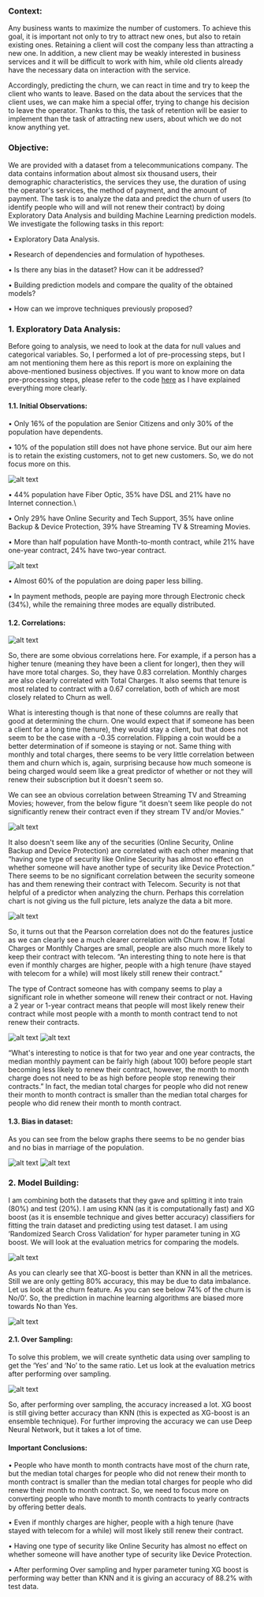 
### Context:
Any business wants to maximize the number of customers. To achieve this goal, it is important not only to try to attract new ones, but also to retain existing ones. Retaining a client will cost the company less than attracting a new one. In addition, a new client may be weakly interested in business services and it will be difficult to work with him, while old clients already have the necessary data on interaction with the service.

Accordingly, predicting the churn, we can react in time and try to keep the client who wants to leave. Based on the data about the services that the client uses, we can make him a special offer, trying to change his decision to leave the operator. Thanks to this, the task of retention will be easier to implement than the task of attracting new users, about which we do not know anything yet. 

### Objective:

We are provided with a dataset from a telecommunications company. The data contains information about almost six thousand users, their demographic characteristics, the services they use, the duration of using the operator's services, the method of payment, and the amount of payment. The task is to analyze the data and predict the churn of users (to identify people who will and will not renew their contract) by doing Exploratory Data Analysis and building Machine Learning prediction models. We investigate the following tasks in this report:

• Exploratory Data Analysis.

• Research of dependencies and formulation of hypotheses.

• Is there any bias in the dataset? How can it be addressed?

• Building prediction models and compare the quality of the obtained models?

• How can we improve techniques previously proposed?

### 1. Exploratory Data Analysis:
Before going to analysis, we need to look at the data for null values and categorical variables. So, I performed a lot of pre-processing steps, but I am not mentioning them here as this report is more on explaining the above-mentioned business objectives. If you want to know more on data pre-processing steps, please refer to the code [here](https://github.com/Yash4850/DataScience/blob/main/Customer%20Churn%20Prediction/Code.ipynb) as I have explained everything more clearly.

#### 1.1.	Initial Observations:

•	Only 16% of the population are Senior Citizens and only 30% of the population have dependents.

•	10% of the population still does not have phone service. But our aim here is to retain the existing customers, not to get new customers. So, we do not focus more on this.

![alt text](https://github.com/Yash4850/DataScience/blob/main/Customer%20Churn%20Prediction/Figures/Picture1.jpg)

•	44% population have Fiber Optic, 35% have DSL and 21% have no Internet connection.\

•	Only 29% have Online Security and Tech Support, 35% have online Backup & Device Protection, 39% have Streaming TV & Streaming Movies.

•	More than half population have Month-to-month contract, while 21% have one-year contract, 24% have two-year contract. 

![alt text](https://github.com/Yash4850/DataScience/blob/main/Customer%20Churn%20Prediction/Figures/Picture2.jpg)

•	Almost 60% of the population are doing paper less billing.

•	In payment methods, people are paying more through Electronic check (34%), while the remaining three modes are equally distributed.

#### 1.2.	Correlations:

![alt text](https://github.com/Yash4850/DataScience/blob/main/Customer%20Churn%20Prediction/Figures/Picture3.jpg)

So, there are some obvious correlations here. For example, if a person has a higher tenure (meaning they have been a client for longer), then they will have more total charges. So, they have 0.83 correlation. Monthly charges are also clearly correlated with Total Charges. It also seems that tenure is most related to contract with a 0.67 correlation, both of which are most closely related to Churn as well. 

What is interesting though is that none of these columns are really that good at determining the churn. One would expect that if someone has been a client for a long time (tenure), they would stay a client, but that does not seem to be the case with a -0.35 correlation. Flipping a coin would be a better determination of if someone is staying or not. Same thing with monthly and total charges, there seems to be very little correlation between them and churn which is, again, surprising because how much someone is being charged would seem like a great predictor of whether or not they will renew their subscription but it doesn't seem so.

We can see an obvious correlation between Streaming TV and Streaming Movies; however, from the below figure “it doesn't seem like people do not significantly renew their contract even if they stream TV and/or Movies.”

![alt text](https://github.com/Yash4850/DataScience/blob/main/Customer%20Churn%20Prediction/Figures/Picture4.jpg)
 
It also doesn't seem like any of the securities (Online Security, Online Backup and Device Protection) are correlated with each other meaning that “having one type of security like Online Security has almost no effect on whether someone will have another type of security like Device Protection.” There seems to be no significant correlation between the security someone has and them renewing their contract with Telecom. Security is not that helpful of a predictor when analyzing the churn. Perhaps this correlation chart is not giving us the full picture, lets analyze the data a bit more.

![alt text](https://github.com/Yash4850/DataScience/blob/main/Customer%20Churn%20Prediction/Figures/Picture5.jpg)
 
So, it turns out that the Pearson correlation does not do the features justice as we can clearly see a much clearer correlation with Churn now. If Total Charges or Monthly Charges are small, people are also much more likely to keep their contract with telecom. 
“An interesting thing to note here is that even if monthly charges are higher, people with a high tenure (have stayed with telecom for a while) will most likely still renew their contract.”

The type of Contract someone has with company seems to play a significant role in whether someone will renew their contract or not. Having a 2 year or 1-year contract means that people will most likely renew their contract while most people with a month to month contract tend to not renew their contracts. 

![alt text](https://github.com/Yash4850/DataScience/blob/main/Customer%20Churn%20Prediction/Figures/Picture6.jpg)
![alt text](https://github.com/Yash4850/DataScience/blob/main/Customer%20Churn%20Prediction/Figures/Picture7.jpg)

“What's interesting to notice is that for two year and one year contracts, the median monthly payment can be fairly  high (about 100) before people start becoming less likely to renew their contract, however, the month to month charge does not need to be as high before people stop renewing their contracts.”
In fact, the median total charges for people who did not renew their month to month contract is smaller than the median total charges for people who did renew their month to month contract.


#### 1.3.	Bias in dataset:

As you can see from the below graphs there seems to be no gender bias and no bias in marriage of the population.

![alt text](https://github.com/Yash4850/DataScience/blob/main/Customer%20Churn%20Prediction/Figures/Picture8.jpg)
![alt text](https://github.com/Yash4850/DataScience/blob/main/Customer%20Churn%20Prediction/Figures/Picture9.jpg)
 
### 2.	Model Building:

I am combining both the datasets that they gave and splitting it into train (80%) and test (20%). I am using KNN (as it is computationally fast) and XG boost (as it is ensemble technique and gives better accuracy) classifiers for fitting the train dataset and predicting using test dataset. I am using ‘Randomized Search Cross Validation’ for hyper parameter tuning in XG boost. We will look at the evaluation metrics for comparing the models.

![alt text](https://github.com/Yash4850/DataScience/blob/main/Customer%20Churn%20Prediction/Figures/Result1.PNG)

As you can clearly see that XG-boost is better than KNN in all the metrices. Still we are only getting 80% accuracy, this may be due to data imbalance. Let us look at the churn feature. As you can see below 74% of the churn is No/0’. So, the prediction in machine learning algorithms are biased more towards No than Yes.

![alt text](https://github.com/Yash4850/DataScience/blob/main/Customer%20Churn%20Prediction/Figures/Picture10.jpg)

#### 2.1.	Over Sampling:

To solve this problem, we will create synthetic data using over sampling to get the ‘Yes’ and ‘No’ to the same ratio. Let us look at the evaluation metrics after performing over sampling.

![alt text](https://github.com/Yash4850/DataScience/blob/main/Customer%20Churn%20Prediction/Figures/Result2.PNG)

So, after performing over sampling, the accuracy increased a lot. XG boost is still giving better accuracy than KNN (this is expected as XG-boost is an ensemble technique). For further improving the accuracy we can use Deep Neural Network, but it takes a lot of time.

#### Important Conclusions:

•	People who have month to month contracts have most of the churn rate, but the median total charges for people who did not renew their month to month contract is smaller than the median total charges for people who did renew their month to month contract. So, we need to focus more on converting people who have month to month contracts to yearly contracts by offering better deals.

•	Even if monthly charges are higher, people with a high tenure (have stayed with telecom for a while) will most likely still renew their contract.

•	Having one type of security like Online Security has almost no effect on whether someone will have another type of security like Device Protection.

•	After performing Over sampling and hyper parameter tuning XG boost is performing way better than KNN and it is giving an accuracy of 88.2% with test data.





 


